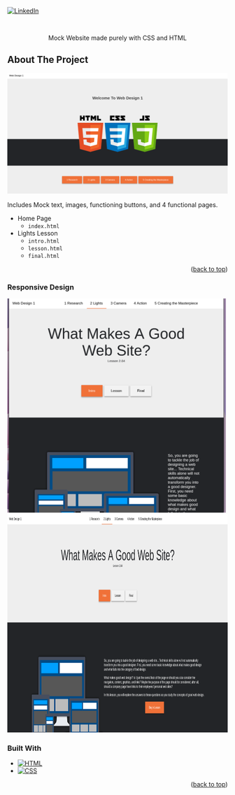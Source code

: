 <div id="top"></div>

<!-- PROJECT SHIELDS -->
[![LinkedIn][linkedin-shield]][linkedin-url]

<br />
<div align="center">
  <p align="center">
    Mock Website made purely with CSS and HTML
  </p>
</div>

<!-- ABOUT THE PROJECT -->
## About The Project

![Homepage](Images/Homepage.png)

Includes Mock text, images, functioning buttons, and 4 functional pages.
  - Home Page
    - `index.html`
  - Lights Lesson 
    - `intro.html`
    - `lesson.html`
    - `final.html`

<p align="right">(<a href="#top">back to top</a>)</p>

### Responsive Design

<img src="Images/Responive-Demonstration.png" alt="Responsive Demonstration" width="500"/>
<br>
<img src="Images/Lights-Intro.png" alt="Normal" height="500"/>

### Built With

* [![HTML][HTML5]][HTML5-url]
* [![CSS][CSS]][CSS-url]

<p align="right">(<a href="#top">back to top</a>)</p>

<!-- MARKDOWN LINKS & IMAGES -->
<!-- https://www.markdownguide.org/basic-syntax/#reference-style-links -->

[linkedin-shield]: https://img.shields.io/badge/-LinkedIn-black.svg?style=for-the-badge&logo=linkedin&colorB=555
[linkedin-url]: https://www.linkedin.com/in/jonathan-groberg
[HTML5]: https://img.shields.io/badge/HTML5-red?style=for-the-badge&logo=html5&logoColor=white
[HTML5-url]: https://developer.mozilla.org/en-US/docs/Glossary/HTML5
[CSS]: https://img.shields.io/badge/CSS-blue?style=for-the-badge&logo=css3&logoColor=white
[CSS-url]: https://developer.mozilla.org/en-US/docs/Web/CSS
